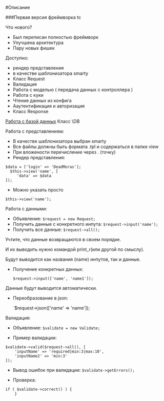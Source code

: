 #Описание

###Первая версия фреймворка tc

Что нового?
* Был переписан полностью фреймворк
* Улучшена архитектура
* Пару новых фишек



Доступно:
* рендер представления
* в качестве шаблонизатора smarty
* Класс Request
* Валидация
* Работа с моделью ( передача данных с контроллера )
* Работа с куки
* Чтение данных из конфига
* Ааутентификация и авторизация
* Класс Response



[Работа с базой данных](https://github.com/usmanhalalit/pixie)
Класс \DB



Работа с представлением:
* В качестве шаблонизатора выбран smarty
* Все файлы должны быть формата .tpl и содержаться в папке view
* При вложености перечисление через . (точку) 
* Рендер представления:
```
$data = ['login' => 'DeadMoras'];
  $this->view('name', [
     'data' => $data
]);
```
* Можно указать просто

`$this->view('name');`


Работа с данными:
* Объявление:
   `$request = new Request;`
* Получить данные с конкретного инпута:
    `$request->input('name');`
* Получить все данные:
    `$request->all();`

Учтите, что данные возвращаются в своем порядке. 

И их выводить нужно командой print_r(или другой по смыслу).

Будут выводится как названия (name) инпутов, так и данные.
* Получение конкретных данных:

    `$request->input(['name', 'name1']);`

Данные будут выводится автоматически.

* Переобразование в json:

    `$request->json(['name' => 'name']);


Валидация:
* Объявление:
    `$validate = new Validate;`

* Пример валидации:
```
$validate->valid($request->all(), [
    'inputName' => 'required|min:3|max:10',
    'inputName2' => 'min:3'
]);
```

* Вывод ошибок при валидации:
`$validate->getErrors();`

* Проверка:
```
if ( $validate->correct() ) {
    } 